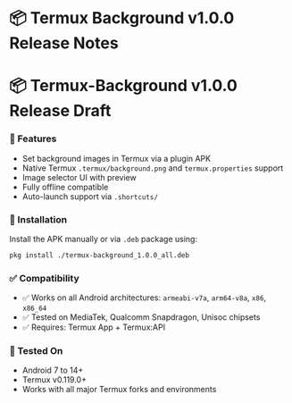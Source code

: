 # 📦 Termux Background v1.0.0 Release Notes

# 📦 Termux-Background v1.0.0 Release Draft

### 🚀 Features
- Set background images in Termux via a plugin APK
- Native Termux `.termux/background.png` and `termux.properties` support
- Image selector UI with preview
- Fully offline compatible
- Auto-launch support via `.shortcuts/`

### 📲 Installation
Install the APK manually or via `.deb` package using:
```bash
pkg install ./termux-background_1.0.0_all.deb
```

### ✅ Compatibility
- ✅ Works on all Android architectures: `armeabi-v7a`, `arm64-v8a`, `x86`, `x86_64`
- ✅ Tested on MediaTek, Qualcomm Snapdragon, Unisoc chipsets
- ✅ Requires: Termux App + Termux:API

### 🧪 Tested On
- Android 7 to 14+
- Termux v0.119.0+
- Works with all major Termux forks and environments
